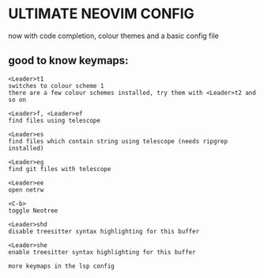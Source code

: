 # ULTIMATE NEOVIM CONFIG

now with code completion, colour themes and a basic config file

## good to know keymaps:

```
<Leader>t1
switches to colour scheme 1
there are a few colour schemes installed, try them with <Leader>t2 and so on

<Leader>f, <Leader>ef
find files using telescope

<Leader>es
find files which contain string using telescope (needs ripgrep installed)

<Leader>eg
find git files with telescope

<Leader>ee
open netrw

<C-b>
toggle Neotree

<Leader>shd
disable treesitter syntax highlighting for this buffer

<Leader>she
enable treesitter syntax highlighting for this buffer

more keymaps in the lsp config
```
